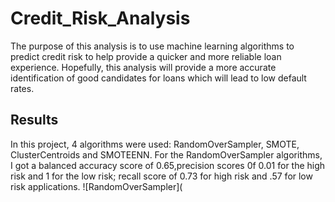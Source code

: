 # Credit_Risk_Analysis
The purpose of this analysis is to use machine learning algorithms to predict credit risk to help provide a quicker and more reliable loan experience. Hopefully, this analysis will provide a more accurate identification of good candidates for loans which will lead to low default rates.

##  Results
In this project, 4 algorithms were used: RandomOverSampler, SMOTE, ClusterCentroids and SMOTEENN.
For the RandomOverSampler algorithms, I got a balanced accuracy score of 0.65,precision scores 0f 0.01 for the high risk and 1 for the low risk; recall score of 0.73 for high risk and .57 for low risk applications.
![RandomOverSampler](
